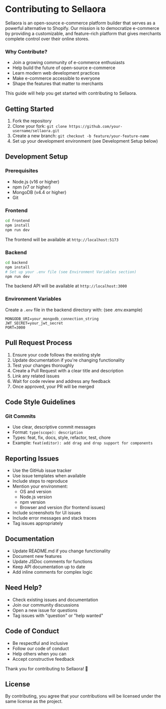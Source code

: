 # Contributing to Sellaora
Sellaora is an open-source e-commerce platform builder that serves as a powerful alternative to Shopify. Our mission is to democratize e-commerce by providing a customizable, and feature-rich platform that gives merchants complete control over their online stores.

### Why Contribute?
- Join a growing community of e-commerce enthusiasts
- Help build the future of open-source e-commerce
- Learn modern web development practices
- Make e-commerce accessible to everyone
- Shape the features that matter to merchants

This guide will help you get started with contributing to Sellaora.

## Getting Started

1. Fork the repository
2. Clone your fork: `git clone https://github.com/your-username/sellaora.git`
3. Create a new branch: `git checkout -b feature/your-feature-name`
4. Set up your development environment (see Development Setup below)

## Development Setup

### Prerequisites
- Node.js (v16 or higher)
- npm (v7 or higher)
- MongoDB (v4.4 or higher)
- Git

### Frontend
```bash
cd frontend
npm install
npm run dev
```
The frontend will be available at `http://localhost:5173`

### Backend
```bash
cd backend
npm install
# Set up your .env file (see Environment Variables section)
npm run dev
```
The backend API will be available at `http://localhost:3000`

### Environment Variables
Create a `.env` file in the backend directory with: (see .env.example)
```
MONGODB_URI=your_mongodb_connection_string
JWT_SECRET=your_jwt_secret
PORT=3000
```

## Pull Request Process

1. Ensure your code follows the existing style
2. Update documentation if you're changing functionality
3. Test your changes thoroughly
4. Create a Pull Request with a clear title and description
5. Link any related issues
6. Wait for code review and address any feedback
7. Once approved, your PR will be merged

## Code Style Guidelines

### Git Commits
- Use clear, descriptive commit messages
- Format: `type(scope): description`
- Types: feat, fix, docs, style, refactor, test, chore
- Example: `feat(editor): add drag and drop support for components`

## Reporting Issues

- Use the GitHub issue tracker
- Use issue templates when available
- Include steps to reproduce
- Mention your environment:
  - OS and version
  - Node.js version
  - npm version
  - Browser and version (for frontend issues)
- Include screenshots for UI issues
- Include error messages and stack traces
- Tag issues appropriately

## Documentation

- Update README.md if you change functionality
- Document new features
- Update JSDoc comments for functions
- Keep API documentation up to date
- Add inline comments for complex logic

## Need Help?

- Check existing issues and documentation
- Join our community discussions
- Open a new issue for questions
- Tag issues with "question" or "help wanted"

## Code of Conduct

- Be respectful and inclusive
- Follow our code of conduct
- Help others when you can
- Accept constructive feedback

Thank you for contributing to Sellaora! 🚀

## License

By contributing, you agree that your contributions will be licensed under the same license as the project.
